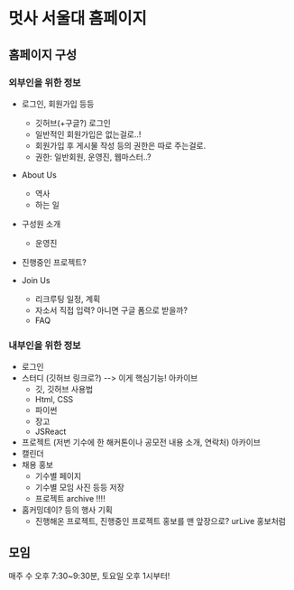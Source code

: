# 멋사 서울대 홈페이지

## 홈페이지 구성
### 외부인을 위한 정보
- 로그인, 회원가입 등등
   - 깃허브(+구글?) 로그인
   - 일반적인 회원가입은 없는걸로..!
   - 회원가입 후 게시물 작성 등의 권한은 따로 주는걸로. 
   - 권한: 일반회원, 운영진, 웹마스터..?

- About Us
   - 역사
   - 하는 일
- 구성원 소개
   - 운영진
- 진행중인 프로젝트?
- Join Us
   - 리크루팅 일정, 계획
   - 자소서 직접 입력? 아니면 구글 폼으로 받을까?
   - FAQ
### 내부인을 위한 정보
- 로그인 
- 스터디 (깃허브 링크로?) --> 이게 핵심기능!   아카이브
   - 깃, 깃허브 사용법
   - Html, CSS
   - 파이썬
   - 장고
   - JSReact
- 프로젝트 (저번 기수에 한 해커톤이나 공모전 내용 소개, 연락처) 아카이브
- 캘린더 
- 채용 홍보
   - 기수별 페이지
   - 기수별 모임 사진 등등 저장
   - 프로젝트 archive !!!!
- 홈커밍데이? 등의 행사 기획
   - 진행해온 프로젝트, 진행중인 프로젝트 홍보를 맨 앞장으로? urLive 홍보처럼

## 모임
매주 수 오후 7:30~9:30분, 토요일 오후 1시부터!
